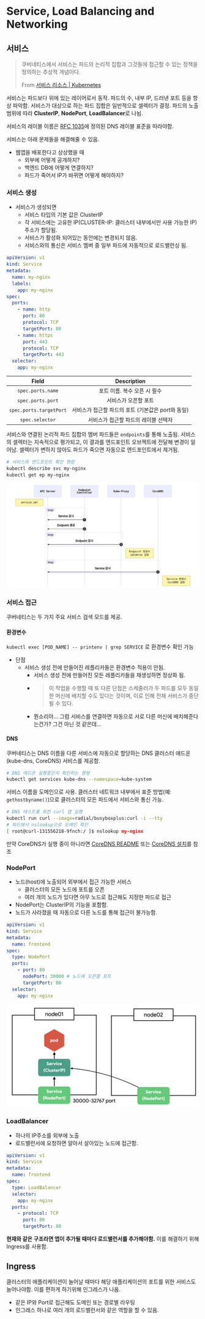 # Service, Load Balancing and Networking

## 서비스

> 쿠버네티스에서 서비스는 파드의 논리적 집합과 그것들에 접근할 수 있는 정책을 정의하는 추상적 개념이다.
>
> From [서비스 리소스 | Kubernetes](https://kubernetes.io/ko/docs/concepts/services-networking/service/#service-resource)

서비스는 파드보다 위에 있는 레이어로서 동작. 파드의 수, 내부 IP, 드러낸 포트 등을 항상 파악함. 서비스가 대상으로 하는 파드 집합은 일반적으로 셀렉터가 결정. 파드의 노출 범위에 따라 **ClusterIP**, **NodePort**, **LoadBalancer**로 나뉨.

서비스의 레이블 이름은 [RFC 1035](https://kubernetes.io/ko/docs/concepts/overview/working-with-objects/names/#rfc-1035-label-names)에 정의된 DNS 레이블 표준을 따라야함.

서비스는 아래 문제들을 해결해줄 수 있음.

- 웹앱을 배포한다고 상상했을 때
  - 외부에 어떻게 공개하지?
  - 백엔드 DB에 어떻게 연결하지?
  - 파드가 죽어서 IP가 바뀌면 어떻게 해야하지?

### 서비스 생성

- 서비스가 생성되면
  - 서비스 타입의 기본 값은 ClusterIP
  - 각 서비스에는 고유한 IP(CLUSTER-IP: 클러스터 내부에서만 사용 가능한 IP) 주소가 할당됨.
  - 서비스가 활성화 되어있는 동안에는 변경되지 않음.
  - 서비스와의 통신은 서비스 멤버 중 일부 파드에 자동적으로 로드밸런싱 됨.

```yaml
apiVersion: v1
kind: Service
metadata:
  name: my-nginx
  labels:
    app: my-nginx
spec:
  ports:
    - name: http
      port: 80
      protocol: TCP
      targetPort: 80
    - name: https
      port: 443
      protocol: TCP
      targetPort: 443
  selector:
    app: my-nginx
```

|          Field          |                    Description                     |
| :---------------------: | :------------------------------------------------: |
|    `spec.ports.name`    |            포트 이름. 복수 오픈 시 필수            |
|    `spec.ports.port`    |                서비스가 오픈할 포트                |
| `spec.ports.targetPort` | 서비스가 접근할 파드의 포트 (기본값은 port와 동일) |
|     `spec.selector`     |        서비스가 접근할 파드의 레이블 선택자        |

서비스와 연결된 논리적 파드 집합의 멤버 파드들은 `endpoints`를 통해 노출됨. 서비스의 셀렉터는 지속적으로 평가되고, 이 결과를 엔드포인트 오브젝트에 전달해 변경이 일어남. 셀렉터가 변하지 않아도 파드가 죽으면 자동으로 엔드포인트에서 제거됨.

```sh
# 서비스와 엔드포인트 확인 명령
kubectl describe svc my-nginx
kubectl get ep my-nginx
```

![Service creation flow](/images/kubernetes_service_creation_flow.svg)

### 서비스 접근

쿠버네티스는 두 가지 주요 서비스 검색 모드를 제공.

#### 환경변수

`kubectl exec [POD_NAME] -- printenv | grep SERVICE` 로 환경변수 확인 가능

- 단점
  - 서비스 생성 전에 만들어진 레플리카들은 환경변수 적용이 안됨.
    - 서비스 생성 전에 만들어진 모든 레플리카들을 재생성하면 정상화 됨.
    - > 이 작업을 수행할 때 또 다른 단점은 스케줄러가 두 파드를 모두 동일한 머신에 배치할 수도 있다는 것이며, 이로 인해 전체 서비스가 중단될 수 있다.
    - 뭔소리야... 그럼 서비스를 연결하면 자동으로 서로 다른 머신에 배치해준다는건가? 그건 아닌 것 같은데...

#### DNS

쿠버네티스는 DNS 이름을 다른 서비스에 자동으로 할당하는 DNS 클러스터 애드온(kube-dns, CoreDNS) 서비스를 제공함.

```sh
# DNS 애드온 실행중인지 확인하는 명령
kubectl get services kube-dns --namespace=kube-system
```

서비스 이름을 도메인으로 사용. 클러스터 네트워크 내부에서 표준 방법(예: `gethostbyname()`)으로 클러스터의 모든 파드에서 서비스와 통신 가능.

```sh
# DNS 테스트를 위한 curl 앱 실행
kubectl run curl --image=radial/busyboxplus:curl -i --tty
# 파드에서 nslookup으로 도메인 확인
[ root@curl-131556218-9fnch:/ ]$ nslookup my-nginx
```

만약 CoreDNS가 실행 중이 아니라면 [CoreDNS README](https://github.com/coredns/deployment/tree/master/kubernetes) 또는 [CoreDNS 설치](https://kubernetes.io/ko/docs/tasks/administer-cluster/coredns/#coredns-%EC%84%A4%EC%B9%98)를 참조

### NodePort

- 노드(host)에 노출되어 외부에서 접근 가능한 서비스
  - 클러스터의 모든 노드에 포트를 오픈
  - 여러 개의 노드가 있다면 아무 노드로 접근해도 지정한 파드로 접근
- NodePort는 ClusterIP의 기능을 포함함.
- 노드가 사라졌을 때 자동으로 다른 노드를 통해 접근이 불가능함.

```yaml
apiVersion: v1
kind: Service
metadata:
  name: frontend
spec:
  type: NodePort
  ports:
    - port: 80
      nodePort: 30000 # 노드에 오픈할 포트
      targetPort: 80
  selector:
    app: my-nginx
```

![Multi-NodePort](/images/kubernetes_nodeport-multi.png)

### LoadBalancer

- 하나의 IP주소를 외부에 노출
- 로드밸런서에 요청하면 알아서 살아있는 노드에 접근함.

```yaml
apiVersion: v1
kind: Service
metadata:
  name: frontend
spec:
  type: LoadBalancer
  selector:
    app: my-nginx
  ports:
    - protocol: TCP
      port: 80
      targetPort: 80
```

**현재와 같은 구조라면 앱이 추가될 때마다 로드밸런서를 추가해야함.** 이를 해결하기 위해 Ingress를 사용함.

## Ingress

클러스터의 애플리케이션이 늘어날 때마다 해당 애플리케이션의 포트를 위한 서비스도 늘어나야함. 이를 편하게 하기위해 인그레스가 나옴.

- 같은 IP와 Port로 접근해도 도메인 또는 경로별 라우팅
- 인그레스 하나로 여러 개의 로드밸런서와 같은 역할을 할 수 있음.

